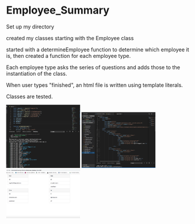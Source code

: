 # Employee_Summary

Set up my directory

created my classes starting with the Employee class

started with a determineEmployee function to determine which employee it is,
then created a function for each employee type.

Each employee type asks the series of questions and adds those to the instantiation of the class.

When user types "finished", an html file is written using template literals.

Classes are tested.


<img src="terminal.png" width="200px">
<img src="html.png" width="200px">
<img src="browser.png" width="200px">